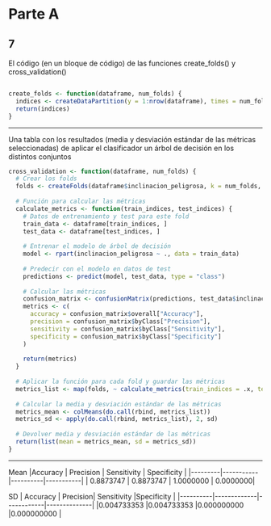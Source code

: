 # Parte A
## 7



El código (en un bloque de código) de las funciones create_folds() y cross_validation()
```R

create_folds <- function(dataframe, num_folds) {
  indices <- createDataPartition(y = 1:nrow(dataframe), times = num_folds, list = TRUE)
  return(indices)
}
```
---
Una tabla con los resultados (media y desviación estándar de las métricas seleccionadas) de aplicar el clasificador un árbol de decisión en los distintos conjuntos
```R
cross_validation <- function(dataframe, num_folds) {
  # Crear los folds
  folds <- createFolds(dataframe$inclinacion_peligrosa, k = num_folds, returnTrain = TRUE)
  
  # Función para calcular las métricas
  calculate_metrics <- function(train_indices, test_indices) {
    # Datos de entrenamiento y test para este fold
    train_data <- dataframe[train_indices, ]
    test_data <- dataframe[test_indices, ]
    
    # Entrenar el modelo de árbol de decisión
    model <- rpart(inclinacion_peligrosa ~ ., data = train_data)
    
    # Predecir con el modelo en datos de test
    predictions <- predict(model, test_data, type = "class")
    
    # Calcular las métricas
    confusion_matrix <- confusionMatrix(predictions, test_data$inclinacion_peligrosa)
    metrics <- c(
      accuracy = confusion_matrix$overall["Accuracy"],
      precision = confusion_matrix$byClass["Precision"],
      sensitivity = confusion_matrix$byClass["Sensitivity"],
      specificity = confusion_matrix$byClass["Specificity"]
    )
    
    return(metrics)
  }
  
  # Aplicar la función para cada fold y guardar las métricas
  metrics_list <- map(folds, ~ calculate_metrics(train_indices = .x, test_indices = setdiff(seq_len(nrow(dataframe)), .x)))
  
  # Calcular la media y desviación estándar de las métricas
  metrics_mean <- colMeans(do.call(rbind, metrics_list))
  metrics_sd <- apply(do.call(rbind, metrics_list), 2, sd)
  
  # Devolver media y desviación estándar de las métricas
  return(list(mean = metrics_mean, sd = metrics_sd))
} 
```
---

Mean
|Accuracy |  Precision | Sensitivity | Specificity |
|---------|-----------|----------|-----------|
|  0.8873747 |  0.8873747 |  1.0000000  | 0.0000000| 

SD
|   Accuracy |  Precision| Sensitivity |Specificity |
|----------|-------------|------------|--------------|
|0.004733353 |0.004733353 |0.000000000 |0.000000000 |